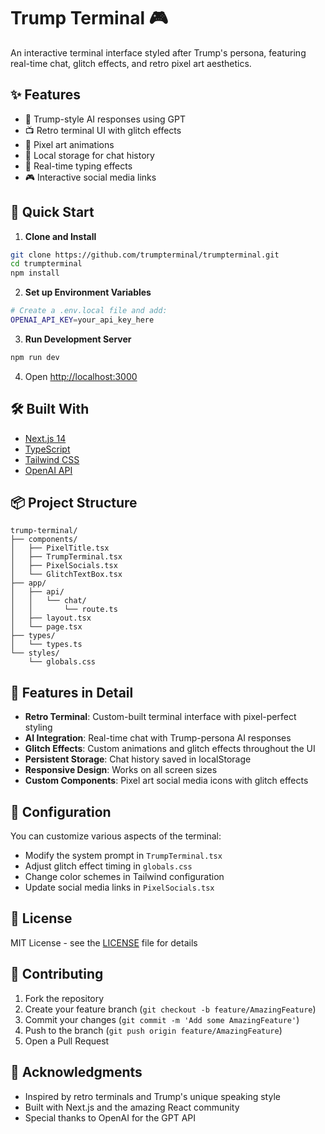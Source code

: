 # Trump Terminal 🎮

An interactive terminal interface styled after Trump's persona, featuring real-time chat, glitch effects, and retro pixel art aesthetics.

## ✨ Features

- 🤖 Trump-style AI responses using GPT
- 📺 Retro terminal UI with glitch effects
- 🎨 Pixel art animations
- 💾 Local storage for chat history
- 🌟 Real-time typing effects
- 🎮 Interactive social media links

## 🚀 Quick Start

1. **Clone and Install**
```bash
git clone https://github.com/trumpterminal/trumpterminal.git
cd trumpterminal
npm install
```

2. **Set up Environment Variables**
```bash
# Create a .env.local file and add:
OPENAI_API_KEY=your_api_key_here
```

3. **Run Development Server**
```bash
npm run dev
```

4. Open [http://localhost:3000](http://localhost:3000)

## 🛠️ Built With

- [Next.js 14](https://nextjs.org/)
- [TypeScript](https://www.typescriptlang.org/)
- [Tailwind CSS](https://tailwindcss.com/)
- [OpenAI API](https://openai.com/api/)

## 📦 Project Structure

```
trump-terminal/
├── components/
│   ├── PixelTitle.tsx
│   ├── TrumpTerminal.tsx
│   ├── PixelSocials.tsx
│   └── GlitchTextBox.tsx
├── app/
│   ├── api/
│   │   └── chat/
│   │       └── route.ts
│   ├── layout.tsx
│   └── page.tsx
├── types/
│   └── types.ts
└── styles/
    └── globals.css
```

## 🎨 Features in Detail

- **Retro Terminal**: Custom-built terminal interface with pixel-perfect styling
- **AI Integration**: Real-time chat with Trump-persona AI responses
- **Glitch Effects**: Custom animations and glitch effects throughout the UI
- **Persistent Storage**: Chat history saved in localStorage
- **Responsive Design**: Works on all screen sizes
- **Custom Components**: Pixel art social media icons with glitch effects

## 🔧 Configuration

You can customize various aspects of the terminal:
- Modify the system prompt in `TrumpTerminal.tsx`
- Adjust glitch effect timing in `globals.css`
- Change color schemes in Tailwind configuration
- Update social media links in `PixelSocials.tsx`

## 📝 License

MIT License - see the [LICENSE](LICENSE) file for details

## 🤝 Contributing

1. Fork the repository
2. Create your feature branch (`git checkout -b feature/AmazingFeature`)
3. Commit your changes (`git commit -m 'Add some AmazingFeature'`)
4. Push to the branch (`git push origin feature/AmazingFeature`)
5. Open a Pull Request

## 🙏 Acknowledgments

- Inspired by retro terminals and Trump's unique speaking style
- Built with Next.js and the amazing React community
- Special thanks to OpenAI for the GPT API